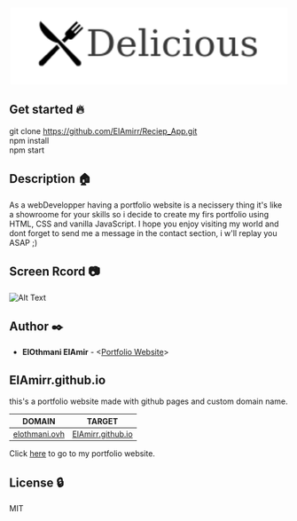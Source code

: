 <h1 align="center"></h1>
<p align="center">
  <img src="https://github.com/ElAmirr/Reciep_App/blob/main/screenshots/logo.png"
       alt="Delicious logo"
       width="500"
  >
</p>

## Get started :fire:

git clone https://github.com/ElAmirr/Reciep_App.git <br/>
npm install<br/>
npm start

## Description :house:

As a webDevelopper having a portfolio website is a necissery thing it's like a showroome for your skills so i decide to create my firs portfolio using HTML, CSS and vanilla JavaScript. I hope you enjoy visiting my world and dont forget to send me a message in the contact section, i w'll replay you ASAP ;)

## Screen Rcord :camera:

![Alt Text](https://github.com/ElAmirr/ElAmirr.github.io/blob/main/video.gif)

## Author :black_nib:

- **ElOthmani ElAmir** - <[Portfolio Website](https://elamirr.github.io/)>

## ElAmirr.github.io

this's a portfolio website made with github pages and custom domain name.

| DOMAIN                                      | TARGET                                          |
| ------------------------------------------- | ----------------------------------------------- |
| [elothmani.ovh](https://www.elothmani.ovh/) | [ElAmirr.github.io](https://www.elothmani.ovh/) |

Click [here](https://www.elothmani.ovh/) to go to my portfolio website.

## License :lock:

MIT
